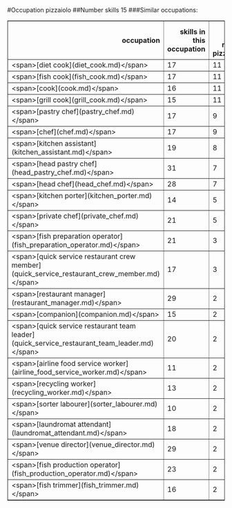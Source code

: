 #Occupation pizzaiolo
##Number skills 15
###Similar occupations:
<table border="1" class="dataframe">
  <thead>
    <tr style="text-align: right;">
      <th>occupation</th>
      <th>skills in this occupation</th>
      <th>skills that match pizzaiolo</th>
      <th>percentage match with pizzaiolo</th>
      <th>skills not in pizzaiolo</th>
    </tr>
  </thead>
  <tbody>
    <tr>
      <td>&lt;span&gt;[diet cook](diet_cook.md)&lt;/span&gt;</td>
      <td>17</td>
      <td>11</td>
      <td>0.733333</td>
      <td>6</td>
    </tr>
    <tr>
      <td>&lt;span&gt;[fish cook](fish_cook.md)&lt;/span&gt;</td>
      <td>17</td>
      <td>11</td>
      <td>0.733333</td>
      <td>6</td>
    </tr>
    <tr>
      <td>&lt;span&gt;[cook](cook.md)&lt;/span&gt;</td>
      <td>16</td>
      <td>11</td>
      <td>0.733333</td>
      <td>5</td>
    </tr>
    <tr>
      <td>&lt;span&gt;[grill cook](grill_cook.md)&lt;/span&gt;</td>
      <td>15</td>
      <td>11</td>
      <td>0.733333</td>
      <td>4</td>
    </tr>
    <tr>
      <td>&lt;span&gt;[pastry chef](pastry_chef.md)&lt;/span&gt;</td>
      <td>17</td>
      <td>9</td>
      <td>0.600000</td>
      <td>8</td>
    </tr>
    <tr>
      <td>&lt;span&gt;[chef](chef.md)&lt;/span&gt;</td>
      <td>17</td>
      <td>9</td>
      <td>0.600000</td>
      <td>8</td>
    </tr>
    <tr>
      <td>&lt;span&gt;[kitchen assistant](kitchen_assistant.md)&lt;/span&gt;</td>
      <td>19</td>
      <td>8</td>
      <td>0.533333</td>
      <td>11</td>
    </tr>
    <tr>
      <td>&lt;span&gt;[head pastry chef](head_pastry_chef.md)&lt;/span&gt;</td>
      <td>31</td>
      <td>7</td>
      <td>0.466667</td>
      <td>24</td>
    </tr>
    <tr>
      <td>&lt;span&gt;[head chef](head_chef.md)&lt;/span&gt;</td>
      <td>28</td>
      <td>7</td>
      <td>0.466667</td>
      <td>21</td>
    </tr>
    <tr>
      <td>&lt;span&gt;[kitchen porter](kitchen_porter.md)&lt;/span&gt;</td>
      <td>14</td>
      <td>5</td>
      <td>0.333333</td>
      <td>9</td>
    </tr>
    <tr>
      <td>&lt;span&gt;[private chef](private_chef.md)&lt;/span&gt;</td>
      <td>21</td>
      <td>5</td>
      <td>0.333333</td>
      <td>16</td>
    </tr>
    <tr>
      <td>&lt;span&gt;[fish preparation operator](fish_preparation_operator.md)&lt;/span&gt;</td>
      <td>21</td>
      <td>3</td>
      <td>0.200000</td>
      <td>18</td>
    </tr>
    <tr>
      <td>&lt;span&gt;[quick service restaurant crew member](quick_service_restaurant_crew_member.md)&lt;/span&gt;</td>
      <td>17</td>
      <td>3</td>
      <td>0.200000</td>
      <td>14</td>
    </tr>
    <tr>
      <td>&lt;span&gt;[restaurant manager](restaurant_manager.md)&lt;/span&gt;</td>
      <td>29</td>
      <td>2</td>
      <td>0.133333</td>
      <td>27</td>
    </tr>
    <tr>
      <td>&lt;span&gt;[companion](companion.md)&lt;/span&gt;</td>
      <td>15</td>
      <td>2</td>
      <td>0.133333</td>
      <td>13</td>
    </tr>
    <tr>
      <td>&lt;span&gt;[quick service restaurant team leader](quick_service_restaurant_team_leader.md)&lt;/span&gt;</td>
      <td>20</td>
      <td>2</td>
      <td>0.133333</td>
      <td>18</td>
    </tr>
    <tr>
      <td>&lt;span&gt;[airline food service worker](airline_food_service_worker.md)&lt;/span&gt;</td>
      <td>11</td>
      <td>2</td>
      <td>0.133333</td>
      <td>9</td>
    </tr>
    <tr>
      <td>&lt;span&gt;[recycling worker](recycling_worker.md)&lt;/span&gt;</td>
      <td>13</td>
      <td>2</td>
      <td>0.133333</td>
      <td>11</td>
    </tr>
    <tr>
      <td>&lt;span&gt;[sorter labourer](sorter_labourer.md)&lt;/span&gt;</td>
      <td>10</td>
      <td>2</td>
      <td>0.133333</td>
      <td>8</td>
    </tr>
    <tr>
      <td>&lt;span&gt;[laundromat attendant](laundromat_attendant.md)&lt;/span&gt;</td>
      <td>18</td>
      <td>2</td>
      <td>0.133333</td>
      <td>16</td>
    </tr>
    <tr>
      <td>&lt;span&gt;[venue director](venue_director.md)&lt;/span&gt;</td>
      <td>29</td>
      <td>2</td>
      <td>0.133333</td>
      <td>27</td>
    </tr>
    <tr>
      <td>&lt;span&gt;[fish production operator](fish_production_operator.md)&lt;/span&gt;</td>
      <td>23</td>
      <td>2</td>
      <td>0.133333</td>
      <td>21</td>
    </tr>
    <tr>
      <td>&lt;span&gt;[fish trimmer](fish_trimmer.md)&lt;/span&gt;</td>
      <td>16</td>
      <td>2</td>
      <td>0.133333</td>
      <td>14</td>
    </tr>
  </tbody>
</table>
